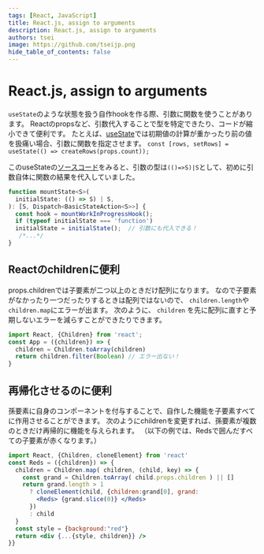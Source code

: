 ```yaml
---
tags: [React, JavaScript]
title: React.js, assign to arguments
description: React.js, assign to arguments
authors: tsei
image: https://github.com/tseijp.png
hide_table_of_contents: false
---
```


# React.js, assign to arguments

`useState`のような状態を扱う自作hookを作る際、引数に関数を使うことがあります。
Reactのpropsなど、引数代入することで型を特定できたり、コードが縮小できて便利です。
たとえば、[useState][1]では初期値の計算が重かったり前の値を扱痛い場合、引数に関数を指定させます。
`const [rows, setRows] = useState(() => createRows(props.count));`

このuseStateの[ソースコード][2]をみると、引数の型は`(()=>S)|S`として、初めに引数自体に関数の結果を代入していました。

[1]: https://github.com/facebook/react/blob/c21c41ecfad46de0a718d059374e48d13cf08ced/packages/react-reconciler/src/ReactFiberHooks.js
[2]: https://github.com/facebook/react/blob/c21c41ecfad46de0a718d059374e48d13cf08ced/packages/react-reconciler/src/ReactFiberHooks.js

<!--truncate-->

```jsx
function mountState<S>(
  initialState: (() => S) | S,
): [S, Dispatch<BasicStateAction<S>>] {
  const hook = mountWorkInProgressHook();
  if (typeof initialState === 'function')
  initialState = initialState();  // 引数にも代入できる！
   /*...*/
}
```

## Reactのchildrenに便利

props.childrenでは子要素が二つ以上のときだけ配列になります。
なので子要素がなかったり一つだったりするときは配列ではないので、
`children.length`や`children.map`にエラーが出ます。
次のように、 `children` を先に配列に直すと予期しないエラーを減らすことができたりできます。

```jsx
import React, {Children} from 'react';
const App = ({children}) => {
  children = Children.toArray(children)
  return children.filter(Boolean) // エラー出ない！
}
```

## 再帰化させるのに便利

孫要素に自身のコンポーネントを付与することで、自作した機能を子要素すべてに作用させることができます。
次のようにchildrenを変更すれば、孫要素が複数のときだけ再帰的に機能を与えられます。
（以下の例では、Redsで囲んだすべての子要素が赤くなります。）

```jsx
import React, {Children, cloneElement} from 'react'
const Reds = ({children}) => {
  children = Children.map( children, (child, key) => {
    const grand = Children.toArray( child.props.children ) || []
    return grand.length > 1
      ? cloneElement(child, {children:grand[0], grand:
        <Reds> {grand.slice(0)} </Reds>
      })
      : child
  }
  const style = {background:"red"}
  return <div {...{style, children}} />
}}
```
